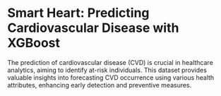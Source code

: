 # Smart Heart: Predicting Cardiovascular Disease with XGBoost
The prediction of cardiovascular disease (CVD) is crucial in healthcare analytics, aiming to identify at-risk individuals. This dataset provides valuable insights into forecasting CVD occurrence using various health attributes, enhancing early detection and preventive measures.
